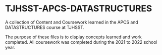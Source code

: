 # TJHSST-APCS-DATASTRUCTURES
A collection of Content and Coursework learned in the APCS and DATASTRUCTURES course at TJHSST.

The purpose of these files is to display concepts learned and work completed. All coursework was completed during the 2021 to 2022 school year.
